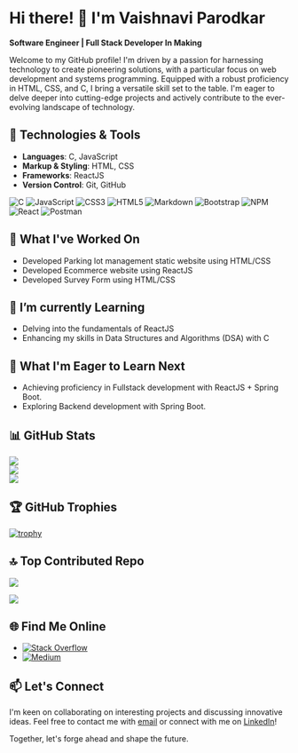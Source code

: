# Hi there! 👋 I'm Vaishnavi Parodkar

**Software Engineer | Full Stack Developer In Making**

Welcome to my GitHub profile! I'm driven by a passion for harnessing technology to create pioneering solutions, with a particular focus on web development and systems programming. Equipped with a robust proficiency in HTML, CSS, and C, I bring a versatile skill set to the table. I'm eager to delve deeper into cutting-edge projects and actively contribute to the ever-evolving landscape of technology.

## 🔧 Technologies & Tools

- **Languages**: C, JavaScript
- **Markup & Styling**: HTML, CSS
- **Frameworks**: ReactJS
- **Version Control**: Git, GitHub

![C](https://img.shields.io/badge/C-00599C?style=for-the-badge&logo=c&logoColor=white) ![JavaScript](https://img.shields.io/badge/javascript-%23323330.svg?style=for-the-badge&logo=javascript&logoColor=%23F7DF1E) ![CSS3](https://img.shields.io/badge/css3-%231572B6.svg?style=for-the-badge&logo=css3&logoColor=white) ![HTML5](https://img.shields.io/badge/html5-%23E34F26.svg?style=for-the-badge&logo=html5&logoColor=white) ![Markdown](https://img.shields.io/badge/markdown-%23000000.svg?style=for-the-badge&logo=markdown&logoColor=white) ![Bootstrap](https://img.shields.io/badge/bootstrap-%238511FA.svg?style=for-the-badge&logo=bootstrap&logoColor=white) ![NPM](https://img.shields.io/badge/NPM-%23CB3837.svg?style=for-the-badge&logo=npm&logoColor=white) ![React](https://img.shields.io/badge/react-%2320232a.svg?style=for-the-badge&logo=react&logoColor=%2361DAFB) ![Postman](https://img.shields.io/badge/Postman-FF6C37?style=for-the-badge&logo=postman&logoColor=white) 

## 🚀 What I've Worked On

- Developed Parking lot management static website using HTML/CSS
- Developed Ecommerce website using ReactJS
- Developed Survey Form using HTML/CSS

## 🌱 I’m currently Learning

- Delving into the fundamentals of ReactJS
- Enhancing my skills in Data Structures and Algorithms (DSA) with C
 
## 🌱 What I'm Eager to Learn Next

- Achieving proficiency in Fullstack development with ReactJS + Spring Boot.
- Exploring Backend development with Spring Boot.

## 📊 GitHub Stats

![](https://github-readme-stats.vercel.app/api?username=vaishnavi-parodkar&theme=default&hide_border=false&include_all_commits=true&count_private=true)<br/>
![](https://github-readme-streak-stats.herokuapp.com/?user=vaishanavi-parodkar&theme=default&hide_border=false)<br/>
![](https://github-readme-stats.vercel.app/api/top-langs/?username=vaishnavi-parodkar&theme=default&hide_border=false&include_all_commits=true&count_private=true&layout=compact)

## 🏆 GitHub Trophies

[![trophy](https://github-profile-trophy.vercel.app/?username=vaishnavi-parodkar&theme=default&rank=SECRET,SSS,SS,S,AAA,AA,A,B,C)](https://github.com/ryo-ma/github-profile-trophy)

## 🔝 Top Contributed Repo

![](https://github-contributor-stats.vercel.app/api?username=vaishnavi-parodkar&limit=5&theme=default&combine_all_yearly_contributions=true)

[![](https://visitcount.itsvg.in/api?id=vaishnavi-parodkar&icon=0&color=0)](https://visitcount.itsvg.in)

## 🌐 Find Me Online

- [![Stack Overflow](https://img.shields.io/badge/Stack%20Overflow-Profile-orange?logo=stackoverflow)](https://stackoverflow.com/users/)
- [![Medium](https://img.shields.io/badge/Medium-Profile-blue?logo=medium)](https://vaishnaviparodkar.medium.com/)
 
## 📫 Let's Connect

I'm keen on collaborating on interesting projects and discussing innovative ideas. Feel free to contact me with [email](mailto:parodkarvaishnavi@gmail.com) or connect with me on [LinkedIn](www.linkedin.com/in/vaishnavi-parodkar-4a1b8b28a)!

Together, let's forge ahead and shape the future. 


